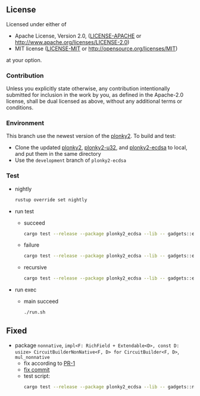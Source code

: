 ## License

Licensed under either of

* Apache License, Version 2.0, ([LICENSE-APACHE](LICENSE-APACHE) or http://www.apache.org/licenses/LICENSE-2.0)
* MIT license ([LICENSE-MIT](LICENSE-MIT) or http://opensource.org/licenses/MIT)

at your option.


### Contribution

Unless you explicitly state otherwise, any contribution intentionally submitted for inclusion in the work by you, as defined in the Apache-2.0 license, shall be dual licensed as above, without any additional terms or conditions.


### Environment

This branch use the newest version of the [plonky2](https://github.com/mir-protocol/plonky2). To build and test:  

- Clone the updated [plonky2](https://github.com/mir-protocol/plonky2), [plonky2-u32](https://github.com/xiyu1984/plonky2-u32), and [plonky2-ecdsa](https://github.com/xiyu1984/plonky2-ecdsa/tree/development) to local, and put them in the same directory 
- Use the `development` branch of `plonky2-ecdsa`

### Test

- nightly

    ```sh
    rustup override set nightly
    ```

- run test
    - succeed

        ```sh
        cargo test --release --package plonky2_ecdsa --lib -- gadgets::ecdsa::tests::test_prove_ecdsa --exact --nocapture --ignored
        ```

    - failure

        ```sh
        cargo test --release --package plonky2_ecdsa --lib -- gadgets::ecdsa::tests::test_failure_fake_pk --exact --nocapture --ignored
        ```

    - recursive

        ```sh
        cargo test --release --package plonky2_ecdsa --lib -- gadgets::ecdsa::tests::test_three_ecdsa_recursive --exact --nocapture --ignored
        ```

- run exec
    - main succeed

        ```sh
        ./run.sh
        ```

## Fixed

- package `nonnative`, `impl<F: RichField + Extendable<D>, const D: usize> CircuitBuilderNonNative<F, D>
    for CircuitBuilder<F, D>`, `mul_nonnative`
    - fix according to [PR-1](https://github.com/mir-protocol/plonky2-ecdsa/pull/1)
    - [fix commit](https://github.com/mir-protocol/plonky2-ecdsa/commit/dd03c7d5c156f026d6ba39b63d517b2d447fc6c9)
    - test script:
        ```sh
        cargo test --release --package plonky2_ecdsa --lib -- gadgets::nonnative::tests::test_overflow --exact --nocapture
        ```
